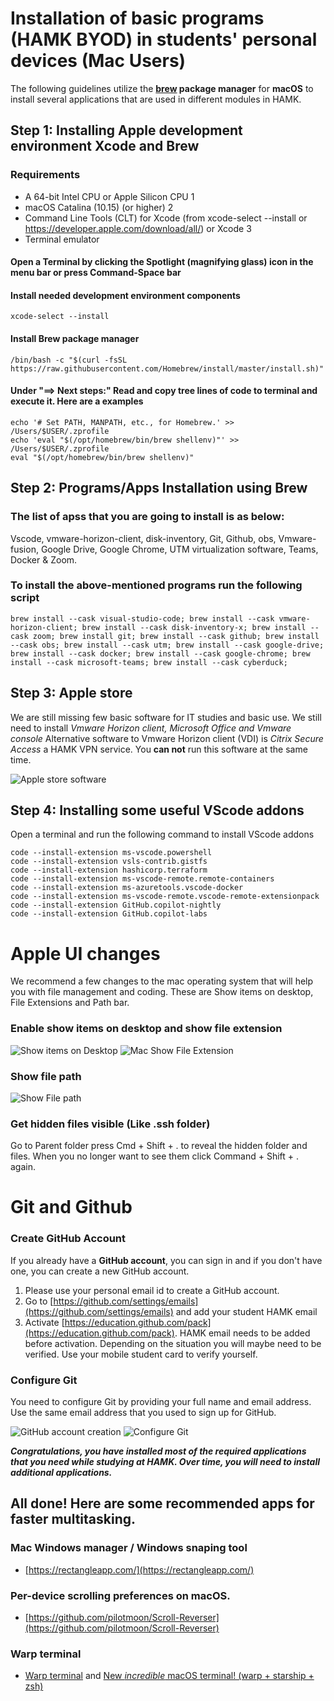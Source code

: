 # Installation of basic programs (HAMK BYOD) in students' personal devices (Mac Users)
The following guidelines utilize the **[brew](https://brew.sh/) package manager** for **macOS** to install several applications that are used in different modules in HAMK. 


## Step 1: Installing Apple development environment Xcode and Brew

### Requirements
* A 64-bit Intel CPU or Apple Silicon CPU 1
* macOS Catalina (10.15) (or higher) 2
* Command Line Tools (CLT) for Xcode (from xcode-select --install or https://developer.apple.com/download/all/) or Xcode 3
* Terminal emulator

#### Open a Terminal by clicking the Spotlight (magnifying glass) icon in the menu bar or press Command-Space bar

#### Install needed development environment components
```
xcode-select --install
```
#### Install Brew package manager
```
/bin/bash -c "$(curl -fsSL https://raw.githubusercontent.com/Homebrew/install/master/install.sh)"
```

#### Under "==> Next steps:" Read and copy tree lines of code to terminal and execute it. Here are a examples
```
echo '# Set PATH, MANPATH, etc., for Homebrew.' >> /Users/$USER/.zprofile
echo 'eval "$(/opt/homebrew/bin/brew shellenv)"' >> /Users/$USER/.zprofile
eval "$(/opt/homebrew/bin/brew shellenv)"
```

## Step 2: Programs/Apps Installation using Brew
### The list of apss that you are going to install is as below: <br>
Vscode, vmware-horizon-client, disk-inventory, Git, Github, obs, Vmware-fusion, Google Drive, Google Chrome, UTM virtualization software, Teams, Docker & Zoom.

### To install the above-mentioned programs run the following script
```
brew install --cask visual-studio-code; brew install --cask vmware-horizon-client; brew install --cask disk-inventory-x; brew install --cask zoom; brew install git; brew install --cask github; brew install --cask obs; brew install --cask utm; brew install --cask google-drive; brew install --cask docker; brew install --cask google-chrome; brew install --cask microsoft-teams; brew install --cask cyberduck;
```

## Step 3: Apple store
We are still missing few basic software for IT studies and basic use. We still need to install *Vmware Horizon client, Microsoft Office and Vmware console* Alternative software to Vmware Horizon client (VDI) is *Citrix Secure Access* a HAMK VPN service. You **can not** run this software at the same time.

![Apple store software](assets/mac-apps-from-apple-store.png "Install software ")


## Step 4: Installing some useful VScode addons 

Open a terminal and run the following command to install VScode addons

```
code --install-extension ms-vscode.powershell
code --install-extension vsls-contrib.gistfs
code --install-extension hashicorp.terraform
code --install-extension ms-vscode-remote.remote-containers
code --install-extension ms-azuretools.vscode-docker
code --install-extension ms-vscode-remote.vscode-remote-extensionpack
code --install-extension GitHub.copilot-nightly
code --install-extension GitHub.copilot-labs
```

# Apple UI changes

We recommend a few changes to the mac operating system that will help you with file management and coding. These are Show items on desktop, File Extensions and Path bar.

### Enable show items on desktop and show file extension
![Show items on Desktop](assets/mac-show-items-on-desktop.png "Show items on Desktop")
![Mac Show File Extension](assets/mac-show-file-extensions.png "Mac Show File Extension")

### Show file path
![Show File path](assets/mac-show-file-path.png "Show File path")

### Get hidden files visible (Like .ssh folder)
Go to Parent folder
press Cmd + Shift + . to reveal the hidden folder and files.
When you no longer want to see them click Command + Shift + . again.



# Git and Github
### Create GitHub Account
If you already have a **GitHub account**, you can sign in and if you don't have one, you can create a new GitHub account. 

  1.  Please use your personal email id to create a GitHub account. 
  2.  Go to [https://github.com/settings/emails](https://github.com/settings/emails) and add your student HAMK email
  3.  Activate [https://education.github.com/pack](https://education.github.com/pack). HAMK email needs to be added before activation. Depending on the situation you will maybe need to be verified. Use your mobile student card to verify yourself.

### Configure Git
You need to configure Git by providing your full name and email address. Use the same email address that you used to sign up for GitHub.

![GitHub account creation](assets/githubaccount.png "Please click Create your free account or Sign in to GitHUb.com depending on your situation")
![Configure Git](assets/configureGit.png "Please use your Full Name and email ")

***Congratulations, you have installed most of the required applications that you need while studying at HAMK. Over time, you will need to install additional applications.***

## All done! Here are some recommended apps for faster multitasking.

### Mac Windows manager / Windows snaping tool
* [https://rectangleapp.com/](https://rectangleapp.com/)

### Per-device scrolling preferences on macOS.
* [https://github.com/pilotmoon/Scroll-Reverser](https://github.com/pilotmoon/Scroll-Reverser)

### Warp terminal 
* [Warp terminal](https://www.warp.dev/) and [New *incredible* macOS terminal! (warp + starship + zsh)](https://www.youtube.com/watch?v=NfggT5enF4o)



